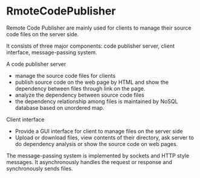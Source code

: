 # RmoteCodePublisher
Remote Code Publisher are mainly used for clients to manage their source code files on the server side. 

It consists of three major components: code publisher server, client interface, message-passing system.

A code publisher server
-	manage the source code files for clients
-	publish source code on the web page by HTML and show the dependency between files through link on the page.
-	analyze the dependency between source code files
-	the dependency relationship among files is maintained by NoSQL database based on unordered map.

Client interface
-	Provide a GUI interface for client to manage files on the server side
-	Upload or download files, view contents of their directory, ask server to do dependency analysis or show the source code on web pages.

The message-passing system is implemented by sockets and HTTP style messages. It asynchronously handles the request or response and synchronously sends files.

